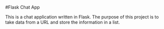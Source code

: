 #Flask Chat App

This is a chat application written in Flask. The purpose of this project
is to take data from a URL and store the information in a list.